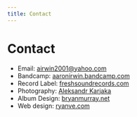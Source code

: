 ```yaml
---
title: Contact
---
```


# Contact

- Email: airwin2001@yahoo.com
- Bandcamp: [aaronirwin.bandcamp.com](https://aaronirwin.bandcamp.com/)
- Record Label: [freshsoundrecords.com](https://www.freshsoundrecords.com)
- Photography: [Aleksandr Karjaka](https://www.karjaka.com/)
- Album Design: [bryanmurray.net](http://www.bryanmurray.net)
- Web design: [ryanve.com](http://ryanve.com)
